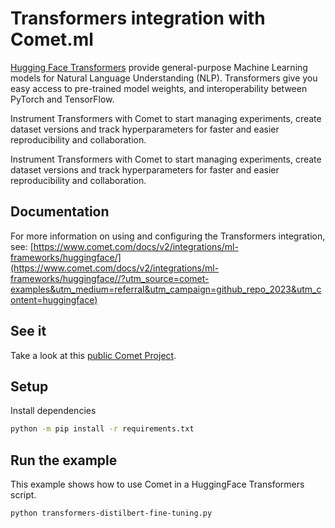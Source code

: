 # Transformers integration with Comet.ml

[Hugging Face Transformers](https://github.com/huggingface/transformers) provide
general-purpose Machine Learning models for Natural Language
Understanding (NLP). Transformers give you easy access to pre-trained model
weights, and interoperability between PyTorch and TensorFlow.

Instrument Transformers with Comet to start managing experiments, create dataset versions and track hyperparameters for faster and easier reproducibility and collaboration.

Instrument Transformers with Comet to start managing experiments, create dataset versions and track hyperparameters for faster and easier reproducibility and collaboration.


## Documentation

For more information on using and configuring the Transformers integration, see: [https://www.comet.com/docs/v2/integrations/ml-frameworks/huggingface/](https://www.comet.com/docs/v2/integrations/ml-frameworks/huggingface//?utm_source=comet-examples&utm_medium=referral&utm_campaign=github_repo_2023&utm_content=huggingface)

## See it

Take a look at this [public Comet Project](TODO?utm_source=comet-examples&utm_medium=referral&utm_campaign=github_repo_2023&utm_content=pytorch).

## Setup

Install dependencies

```bash
python -m pip install -r requirements.txt
```

## Run the example


This example shows how to use Comet in a HuggingFace Transformers script.


```bash
python transformers-distilbert-fine-tuning.py
```
